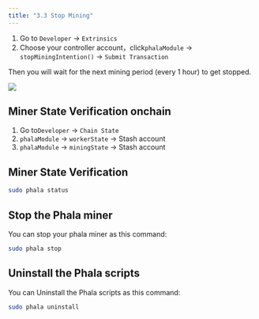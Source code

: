 ```yaml
---
title: "3.3 Stop Mining"
---
```


1. Go to `Developer` → `Extrinsics` 
2. Choose your controller account，click`phalaModule` → `stopMiningIntention()` → `Submit Transaction`

Then you will wait for the next mining period (every 1 hour) to get stopped.

![](/images/docs/poc3/3.3.png)


## Miner State Verification onchain

1. Go to`Developer` → `Chain State`
2. `phalaModule` → `workerState` → Stash account
3. `phalaModule` → `miningState` → Stash account

## Miner State Verification

```bash
sudo phala status
```

## Stop the Phala miner

You can stop your phala miner as this command:
```bash
sudo phala stop
```
## Uninstall the Phala scripts

You can Uninstall the Phala scripts as this command:
```bash
sudo phala uninstall
```